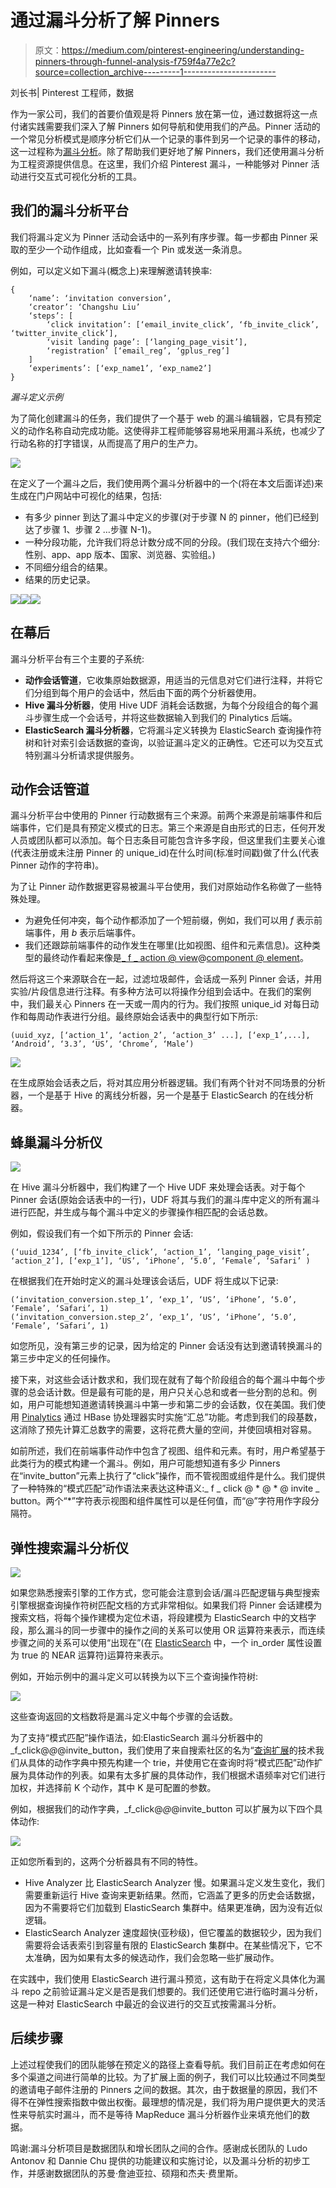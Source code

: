 # 通过漏斗分析了解 Pinners

> 原文：<https://medium.com/pinterest-engineering/understanding-pinners-through-funnel-analysis-f759f4a77e2c?source=collection_archive---------1----------------------->

刘长书| Pinterest 工程师，数据

作为一家公司，我们的首要价值观是将 Pinners 放在第一位，通过数据将这一点付诸实践需要我们深入了解 Pinners 如何导航和使用我们的产品。Pinner 活动的一个常见分析模式是顺序分析它们从一个记录的事件到另一个记录的事件的移动，这一过程称为[漏斗分析](https://en.wikipedia.org/wiki/Funnel_analysis)。除了帮助我们更好地了解 Pinners，我们还使用漏斗分析为工程资源提供信息。在这里，我们介绍 Pinterest 漏斗，一种能够对 Pinner 活动进行交互式可视化分析的工具。

## 我们的漏斗分析平台

我们将漏斗定义为 Pinner 活动会话中的一系列有序步骤。每一步都由 Pinner 采取的至少一个动作组成，比如查看一个 Pin 或发送一条消息。

例如，可以定义如下漏斗(概念上)来理解邀请转换率:

```
{
    ‘name’: ‘invitation conversion’,
    ‘creator’: ‘Changshu Liu’
    ‘steps’: [
        ‘click invitation’: [‘email_invite_click’, ‘fb_invite_click’, ‘twitter_invite_click’],
        ‘visit landing page’: [‘langing_page_visit’],
        ‘registration’ [‘email_reg’, ‘gplus_reg’]
    ]
    ‘experiments’: [‘exp_name1’, ‘exp_name2’]
}
```

*漏斗定义示例*

为了简化创建漏斗的任务，我们提供了一个基于 web 的漏斗编辑器，它具有预定义的动作名称自动完成功能。这使得非工程师能够容易地采用漏斗系统，也减少了行动名称的打字错误，从而提高了用户的生产力。

![](img/1722678849d7449ef0a3ede9737a6f8b.png)

在定义了一个漏斗之后，我们使用两个漏斗分析器中的一个(将在本文后面详述)来生成在门户网站中可视化的结果，包括:

*   有多少 pinner 到达了漏斗中定义的步骤(对于步骤 N 的 pinner，他们已经到达了步骤 1、步骤 2 …步骤 N-1)。
*   一种分段功能，允许我们将总计数分成不同的分段。(我们现在支持六个细分:性别、app、app 版本、国家、浏览器、实验组。)
*   不同细分组合的结果。
*   结果的历史记录。

![](img/7bb4c08df622753623fb37a3b7d2234d.png)![](img/419d2e20df6cd6f86b9ccafafa408b07.png)![](img/6d363b0ad0b4bd992f3ef3faaa5bfcca.png)

## 在幕后

漏斗分析平台有三个主要的子系统:

*   **动作会话管道**，它收集原始数据源，用适当的元信息对它们进行注释，并将它们分组到每个用户的会话中，然后由下面的两个分析器使用。
*   **Hive 漏斗分析器**，使用 Hive UDF 消耗会话数据，为每个分段组合的每个漏斗步骤生成一个会话号，并将这些数据输入到我们的 Pinalytics 后端。
*   **ElasticSearch 漏斗分析器**，它将漏斗定义转换为 ElasticSearch 查询操作符树和针对索引会话数据的查询，以验证漏斗定义的正确性。它还可以为交互式特别漏斗分析请求提供服务。

## 动作会话管道

漏斗分析平台中使用的 Pinner 行动数据有三个来源。前两个来源是前端事件和后端事件，它们是具有预定义模式的日志。第三个来源是自由形式的日志，任何开发人员或团队都可以添加。每个日志条目可能包含许多字段，但这里我们主要关心谁(代表注册或未注册 Pinner 的 unique_id)在什么时间(标准时间戳)做了什么(代表 Pinner 动作的字符串)。

为了让 Pinner 动作数据更容易被漏斗平台使用，我们对原始动作名称做了一些特殊处理。

*   为避免任何冲突，每个动作都添加了一个短前缀，例如，我们可以用 _f_ 表示前端事件，用 _b_ 表示后端事件。
*   我们还跟踪前端事件的动作发生在哪里(比如视图、组件和元素信息)。这种类型的最终动作看起来像是[_ f _ action @ view](mailto:_f_action@view)@[component @ element](mailto:component@element)。

然后将这三个来源联合在一起，过滤垃圾邮件，会话成一系列 Pinner 会话，并用实验/片段信息进行注释。有多种方法可以将操作分组到会话中。在我们的案例中，我们最关心 Pinners 在一天或一周内的行为。我们按照 unique_id 对每日动作和每周动作表进行分组。最终原始会话表中的典型行如下所示:

```
(uuid_xyz, [‘action_1’, ‘action_2’, ‘action_3’ ...], [‘exp_1’,...], ‘Android’, ‘3.3’, ‘US’, ‘Chrome’, ‘Male’)
```

![](img/79a7e1bf3f442652b3de870e3296f871.png)

在生成原始会话表之后，将对其应用分析器逻辑。我们有两个针对不同场景的分析器，一个是基于 Hive 的离线分析器，另一个是基于 ElasticSearch 的在线分析器。

## 蜂巢漏斗分析仪

![](img/bde2a03dcf6e2ada48ebc0b7bdfd0c19.png)

在 Hive 漏斗分析器中，我们构建了一个 Hive UDF 来处理会话表。对于每个 Pinner 会话(原始会话表中的一行)，UDF 将其与我们的漏斗库中定义的所有漏斗进行匹配，并生成与每个漏斗中定义的步骤操作相匹配的会话总数。

例如，假设我们有一个如下所示的 Pinner 会话:

```
(‘uuid_1234’, [‘fb_invite_click’, ‘action_1’, ‘langing_page_visit’, ‘action_2’], [‘exp_1’], ‘US’, ‘iPhone’, ‘5.0’, ‘Female’, ‘Safari’ )
```

在根据我们在开始时定义的漏斗处理该会话后，UDF 将生成以下记录:

```
(‘invitation_conversion.step_1’, ‘exp_1’, ‘US’, ‘iPhone’, ‘5.0’, ‘Female’, ‘Safari’, 1)
(‘invitation_conversion.step_2’, ‘exp_1’, ‘US’, ‘iPhone’, ‘5.0’, ‘Female’, ‘Safari’, 1)
```

如您所见，没有第三步的记录，因为给定的 Pinner 会话没有达到邀请转换漏斗的第三步中定义的任何操作。

接下来，对这些会话计数求和，我们现在就有了每个阶段组合的每个漏斗中每个步骤的总会话计数。但是最有可能的是，用户只关心总和或者一些分割的总和。例如，用户可能想知道邀请转换漏斗中第一步和第二步的会话数，仅在美国。我们使用 [Pinalytics](https://engineering.pinterest.com/blog/building-pinalytics-pinterest%E2%80%99s-data-analytics-engine) 通过 HBase 协处理器实时实施“汇总”功能。考虑到我们的段基数，这消除了预先计算汇总数字的需要，这将花费大量的空间，并使回填相对容易。

如前所述，我们在前端事件动作中包含了视图、组件和元素。有时，用户希望基于此类行为的模式构建一个漏斗。例如，用户可能想知道有多少 Pinners 在“invite_button”元素上执行了“click”操作，而不管视图或组件是什么。我们提供了一种特殊的“模式匹配”动作语法来表达这种语义:_ f _ click @ * @ * @ invite _ button。两个“*”字符表示视图和组件属性可以是任何值，而“@”字符用作字段分隔符。

## 弹性搜索漏斗分析仪

![](img/1fc50bd309652808a51abeb9b7cb699a.png)

如果您熟悉搜索引擎的工作方式，您可能会注意到会话/漏斗匹配逻辑与典型搜索引擎根据查询操作符树匹配文档的方式非常相似。如果我们将 Pinner 会话建模为搜索文档，将每个操作建模为定位术语，将段建模为 ElasticSearch 中的文档字段，那么漏斗的同一步骤中的操作之间的关系可以使用 OR 运算符来表示，而连续步骤之间的关系可以使用“出现在”(在 [ElasticSearch](https://www.elastic.co/) 中，一个 in_order 属性设置为 true 的 NEAR 运算符)运算符来表示。

例如，开始示例中的漏斗定义可以转换为以下三个查询操作符树:

![](img/0a0320bd975ce7e16b752ec0165dc28b.png)

这些查询返回的文档数将是漏斗定义中每个步骤的会话数。

为了支持“模式匹配”操作语法，如:ElasticSearch 漏斗分析器中的 _f_click@*@*@invite_button，我们使用了来自搜索社区的名为“[查询扩展](https://en.wikipedia.org/wiki/Query_expansion)的技术我们从具体的动作字典中预先构建一个 trie，并使用它在查询时将“模式匹配”动作扩展为具体动作的列表。如果有太多扩展的具体动作，我们根据术语频率对它们进行加权，并选择前 K 个动作，其中 K 是可配置的参数。

例如，根据我们的动作字典，_f_click@*@*@invite_button 可以扩展为以下四个具体动作:

![](img/56aaf39cff141080d661fd2e019d9813.png)

正如您所看到的，这两个分析器具有不同的特性。

*   Hive Analyzer 比 ElasticSearch Analyzer 慢。如果漏斗定义发生变化，我们需要重新运行 Hive 查询来更新结果。然而，它涵盖了更多的历史会话数据，因为不需要将它们加载到 ElasticSearch 集群中。结果更准确，因为没有近似逻辑。
*   ElasticSearch Analyzer 速度超快(亚秒级)，但它覆盖的数据较少，因为我们需要将会话表索引到容量有限的 ElasticSearch 集群中。在某些情况下，它不太准确，因为如果有太多的候选动作，我们会忽略一些扩展动作。

在实践中，我们使用 ElasticSearch 进行漏斗预览，这有助于在将定义具体化为漏斗 repo 之前验证漏斗定义是否是我们想要的。我们还使用它进行临时漏斗分析，这是一种对 ElasticSearch 中最近的会议进行的交互式按需漏斗分析。

## 后续步骤

上述过程使我们的团队能够在预定义的路径上查看导航。我们目前正在考虑如何在多个渠道之间进行简单的比较。为了扩展上面的例子，我们可以比较通过不同类型的邀请电子邮件注册的 Pinners 之间的数据。其次，由于数据量的原因，我们不得不在弹性搜索指数中做出权衡。最理想的情况是，我们将为用户提供更大的灵活性来导航实时漏斗，而不是等待 MapReduce 漏斗分析器作业来填充他们的数据。

鸣谢:漏斗分析项目是数据团队和增长团队之间的合作。感谢成长团队的 Ludo Antonov 和 Dannie Chu 提供的功能建议和实施讨论，以及漏斗分析的初步工作，并感谢数据团队的苏曼·詹迪亚拉、硕翔和杰夫·费里斯。